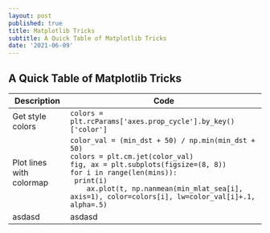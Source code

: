 ```yaml
---
layout: post
published: true
title: Matplotlib Tricks
subtitle: A Quick Table of Matplotlib Tricks
date: '2021-06-09'
---
```

## A Quick Table of Matplotlib Tricks

| Description | Code |
| ----------- | ----------- |
| Get style colors | `colors = plt.rcParams['axes.prop_cycle'].by_key()['color']`  |
| Plot lines with colormap | `color_val = (min_dst + 50) / np.min(min_dst + 50)` <br> `colors = plt.cm.jet(color_val)` <br> `fig, ax = plt.subplots(figsize=(8, 8))` <br> `for i in range(len(mins)):` <br> <code>    print(i)</code> <br> `    ax.plot(t, np.nanmean(min_mlat_sea[i], axis=1), color=colors[i], lw=color_val[i]+.1, alpha=.5)`|
| asdasd | asdasd |
